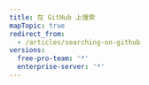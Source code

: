 ```yaml
---
title: 在 GitHub 上搜索
mapTopic: true
redirect_from:
  - /articles/searching-on-github
versions:
  free-pro-team: '*'
  enterprise-server: '*'
---
```


